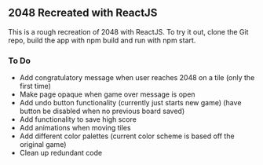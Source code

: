 ## 2048 Recreated with ReactJS
This is a rough recreation of 2048 with ReactJS.
To try it out, clone the Git repo, build the app with npm build and run with npm start.

### To Do
- Add congratulatory message when user reaches 2048 on a tile (only the first time)
- Make page opaque when game over message is open
- Add undo button functionality (currently just starts new game) (have button be disabled when no previous board saved)
- Add functionality to save high score
- Add animations when moving tiles
- Add different color palettes (current color scheme is based off the original game)
- Clean up redundant code
